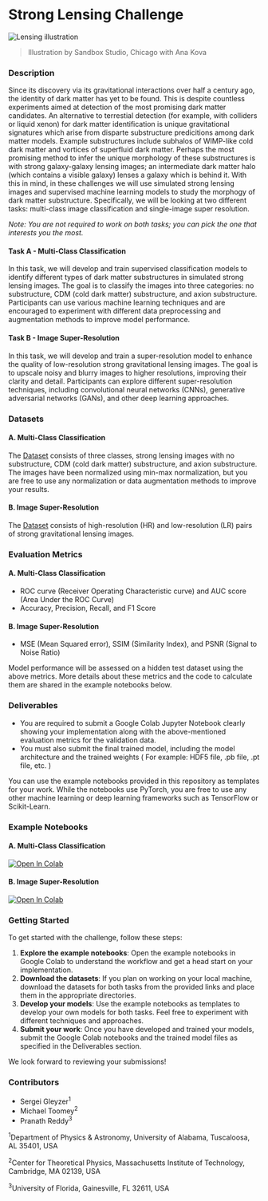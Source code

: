 # Strong Lensing Challenge

![Lensing illustration](https://github.com/ML4SCIHackathon/ML4SCI/blob/main/GravitationalLensingChallenge/gitimage.jpg)

> Illustration by Sandbox Studio, Chicago with Ana Kova

### Description

Since its discovery via its gravitational interactions over half a century ago, the identity of dark matter has yet to be found. This is despite countless experiments aimed at detection of the most promising dark matter candidates. An alternative to terrestial detection (for example, with colliders or liquid xenon) for dark matter identification is unique gravitational signatures which arise from disparte substructure predicitions among dark matter models. Example substructures include subhalos of WIMP-like cold dark matter and vortices of superfluid dark matter. Perhaps the most promising method to infer the unique morphology of these substructures is with strong galaxy-galaxy lensing images; an intermediate dark matter halo (which contains a visible galaxy) lenses a galaxy which is behind it. With this in mind, in these challenges we will use simulated strong lensing images and supervised machine learning models to study the morphogy of dark matter substructure. Specifically, we will be looking at two different tasks: multi-class image classification and single-image super resolution.

*Note: You are not required to work on both tasks; you can pick the one that interests you the most.*

#### Task A - Multi-Class Classification

In this task, we will develop and train supervised classification models to identify different types of dark matter substructures in simulated strong lensing images. The goal is to classify the images into three categories: no substructure, CDM (cold dark matter) substructure, and axion substructure. Participants can use various machine learning techniques and are encouraged to experiment with different data preprocessing and augmentation methods to improve model performance.

#### Task B - Image Super-Resolution

In this task, we will develop and train a super-resolution model to enhance the quality of low-resolution strong gravitational lensing images. The goal is to upscale noisy and blurry images to higher resolutions, improving their clarity and detail. Participants can explore different super-resolution techniques, including convolutional neural networks (CNNs), generative adversarial networks (GANs), and other deep learning approaches.

### Datasets

#### A. Multi-Class Classification

The [Dataset](https://drive.google.com/file/d/1GKLETkPWy_uOwfR3UMW8YEQC4lkJa45h/view?usp=sharing) consists of three classes, strong lensing images with no substructure, CDM (cold dark matter) substructure, and axion substructure. The images have been normalized using min-max normalization, but you are free to use any normalization or data augmentation methods to improve your results.

#### B. Image Super-Resolution

The [Dataset](https://drive.google.com/file/d/1lUOGo2B0Rhxwj_TGZSVEdZJ79GdI7awa/view?usp=sharing) consists of high-resolution (HR) and low-resolution (LR) pairs of strong gravitational lensing images.

### Evaluation Metrics

#### A. Multi-Class Classification

* ROC curve (Receiver Operating Characteristic curve) and AUC score (Area Under the ROC Curve)  
* Accuracy, Precision, Recall, and F1 Score  

#### B. Image Super-Resolution

* MSE (Mean Squared error), SSIM (Similarity Index), and PSNR (Signal to Noise Ratio)

Model performance will be assessed on a hidden test dataset using the above metrics. More details about these metrics and the code to calculate them are shared in the example notebooks below.

### Deliverables

* You are required to submit a Google Colab Jupyter Notebook clearly showing your implementation along with the above-mentioned evaluation metrics for the validation data.
* You must also submit the final trained model, including the model architecture and the trained weights ( For example: HDF5 file, .pb file, .pt file, etc. )

You can use the example notebooks provided in this repository as templates for your work. While the notebooks use PyTorch, you are free to use any other machine learning or deep learning frameworks such as TensorFlow or Scikit-Learn.

### Example Notebooks

#### A. Multi-Class Classification

[![Open In Colab](https://colab.research.google.com/assets/colab-badge.svg)](https://colab.research.google.com/github//pranath-reddy/DeepLearnHackathon/blob/main/GravitationalLensingChallenge/StrongLensingChallenge-Classification.ipynb)

#### B. Image Super-Resolution

[![Open In Colab](https://colab.research.google.com/assets/colab-badge.svg)](https://colab.research.google.com/github//pranath-reddy/DeepLearnHackathon/blob/main/GravitationalLensingChallenge/StrongLensingChallenge-SuperRes.ipynb)

### Getting Started

To get started with the challenge, follow these steps:

1. **Explore the example notebooks**: Open the example notebooks in Google Colab to understand the workflow and get a head start on your implementation.
2. **Download the datasets**: If you plan on working on your local machine, download the datasets for both tasks from the provided links and place them in the appropriate directories.
3. **Develop your models**: Use the example notebooks as templates to develop your own models for both tasks. Feel free to experiment with different techniques and approaches.
4. **Submit your work**: Once you have developed and trained your models, submit the Google Colab notebooks and the trained model files as specified in the Deliverables section.

We look forward to reviewing your submissions!

### Contributors

* Sergei Gleyzer<sup>1</sup>
* Michael Toomey<sup>2</sup>
* Pranath Reddy<sup>3</sup>

<sup>1</sup>Department of Physics & Astronomy, University of Alabama, Tuscaloosa, AL 35401, USA

<sup>2</sup>Center for Theoretical Physics, Massachusetts Institute of Technology, Cambridge, MA 02139, USA

<sup>3</sup>University of Florida, Gainesville, FL 32611, USA
